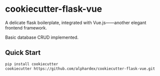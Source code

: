 # cookiecutter-flask-vue

A delicate flask boilerplate, integrated with Vue.js——another elegant frontend framework.

Basic database CRUD implemented.

## Quick Start

``` bash
pip install cookiecutter
cookiecutter https://github.com/alphardex/cookiecutter-flask-vue.git
```
